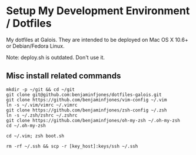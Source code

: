 # Setup My Development Environment / Dotfiles

My dotfiles at Galois. They are intended to be deployed
on Mac OS X 10.6+ or Debian/Fedora Linux.

Note: deploy.sh is outdated. Don't use it.

## Misc install related commands

    mkdir -p ~/git && cd ~/git
    git clone git@github.com:benjaminfjones/dotfiles-galois.git
    git clone https://github.com/benjaminfjones/vim-config ~/.vim
    ln -s ~/.vim/vimrc ~/.vimrc
    git clone https://github.com/benjaminfjones/zsh-config ~/.zsh
    ln -s ~/.zsh/zshrc ~/.zshrc
    git clone https://github.com/benjaminfjones/oh-my-zsh ~/.oh-my-zsh
    cd ~/.oh-my-zsh
    
    cd ~/.vim; zsh boot.sh

    rm -rf ~/.ssh && scp -r [key_host]:keys/ssh ~/.ssh
